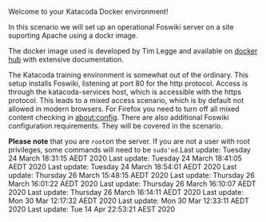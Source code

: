 Welcome to your Katacoda Docker environment!

In this scenario we will set up an operational Foswiki server on a site suporting Apache using a dockr image.

The docker image used is developed by Tim Legge and available on
[docker hub](https://hub.docker.com/r/timlegge/docker-foswiki)
with extensive documentation.

The Katacoda training environment is somewhat out of the ordinary. This setup installs Foswiki, listening at port 80 for the http protocol.
Access is through the katacoda-services host, which is accessible with the https protocol.
This leads to a mixed access scenario, which is by default not allowed in modern browsers.
For Firefox  you need to turn off all mixed content checking in
[about:config](https://docs.sdl.com/LiveContent/content/en-US/SDL%20Web-v5/GUID-A96F0612-53DE-4E35-AE09-48D57146D6E4).
There are also additional Foswiki configuration requirements. They will be covered in the scenario.

**Please note** that you are `root`on the server.
If you are not a user with root privileges, some commands will need to be `sudo'ed`.Last update: Tuesday 24 March  18:31:15 AEDT 2020
Last update: Tuesday 24 March  18:41:05 AEDT 2020
Last update: Tuesday 24 March  18:54:01 AEDT 2020
Last update: Thursday 26 March  15:48:15 AEDT 2020
Last update: Thursday 26 March  16:01:22 AEDT 2020
Last update: Thursday 26 March  16:10:07 AEDT 2020
Last update: Thursday 26 March  16:14:11 AEDT 2020
Last update: Mon 30 Mar 12:17:32 AEDT 2020
Last update: Mon 30 Mar 12:33:11 AEDT 2020
Last update: Tue 14 Apr 22:53:21 AEST 2020
